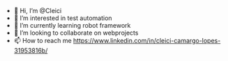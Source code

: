 - 👋 Hi, I’m @Cleici
- 👀 I’m interested in test automation
- 🌱 I’m currently learning robot framework
- 💞️ I’m looking to collaborate on webprojects
- 📫 How to reach me https://www.linkedin.com/in/cleici-camargo-lopes-31953816b/

<!---
I'm passionate about tests and currently exploring this wondrous world of quality assurance.
--->
